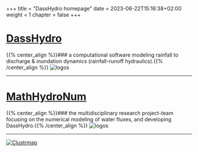 +++
title = "DassHydro homepage"
date = 2023-06-22T15:16:38+02:00
weight = 1
chapter = false
+++

# [DassHydro](/codes_presentation)

{{% center_align %}}### a computational software modeling rainfall to discharge & inundation dynamics (rainfall-runoff hydraulics).{{% /center_align %}}
![logos](/images/homepage.png?width=40pc)
<!-- test {{% center_align %}} test 2 {{% /center_align %}} --> 
<!-- not working ffs -->

--- 

# [MathHydroNum](/the_team)
{{% center_align %}}### the multidisciplinary research project-team focusing on the numerical modeling of water fluxes, and developing DassHydro.{{% /center_align %}}
![logos](/images/logo_list.png?width=40pc)

---

[![Clustrmap](//www.clustrmaps.com/map_v2.png?d=aS7PnoMq1inCixeuKiLpRJo6_aSzQFPtx-LDihumIDk)](https://clustrmaps.com/site/1bvoz#)
